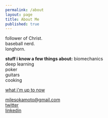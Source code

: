 ```yaml
---
permalink: /about
layout: page
title: About Me
published: true
---
```

follower of Christ.  
baseball nerd.  
longhorn.  

**stuff i know a few things about:**
biomechanics  
deep learning  
poker  
guitars  
cooking  

[what i'm up to now](/now)

milesokamoto@gmail.com  
[twitter](https://twitter.com/MilesOkamoto)  
[linkedin](https://www.linkedin.com/in/miles-okamoto/)
